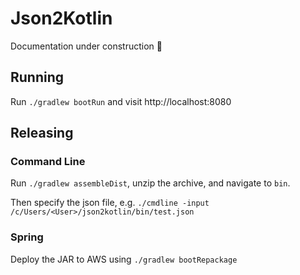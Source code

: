 # Json2Kotlin

Documentation under construction 🔨


## Running
Run `./gradlew bootRun` and visit http://localhost:8080

## Releasing
### Command Line
Run `./gradlew assembleDist`, unzip the archive, and navigate to `bin`.

Then specify the json file, e.g.
`./cmdline -input /c/Users/<User>/json2kotlin/bin/test.json`

### Spring
Deploy the JAR to AWS using `./gradlew bootRepackage`

